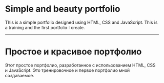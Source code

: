 # Simple and beauty portfolio
This is a simple portfolio designed using HTML, CSS and JavaScript. This is a training and the first portfolio I create.

---

# Простое и красивое портфолио
Этот простое портфолио, разработанное с использованием HTML, CSS и JavaScript. Это тренировочное и первое портфолио мной создаваемое.
